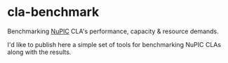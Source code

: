 cla-benchmark
=============

Benchmarking [NuPIC](https://github.com/numenta/nupic) CLA's performance, capacity & resource demands. 

I'd like to publish here a simple set of tools for benchmarking NuPIC CLAs along with the results. 


